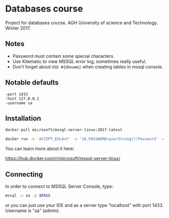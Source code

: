 # Databases course
Project for databases course. AGH University of science and Technology. Winter 2017.

## Notes
- Password must contain some special characters.
- Use Kitematic to view MSSQL error log, sometimes really useful.
- Don't forget about `USE #{dbname}` when creating tables in mssql console.

## Notable defaults
```
-port 1433
-host 127.0.0.1
-username sa
```
## Installation
```bash
docker pull microsoft/mssql-server-linux:2017-latest

docker run -e 'ACCEPT_EULA=Y' -e 'SA_PASSWORD=yourStrong(!)Password' -e 'MSSQL_PID=Express' -p 1433:1433 -d microsoft/mssql-server-linux:latest
```
You can learn more about it here:

https://hub.docker.com/r/microsoft/mssql-server-linux/

## Connecting
In order to connect to MSSQL Server Console, type:
```bash
mssql -u sa -p $PASS
```

or you can just use your IDE and as a server type "localhost" with port 1433. Username is "sa" (admin). 
